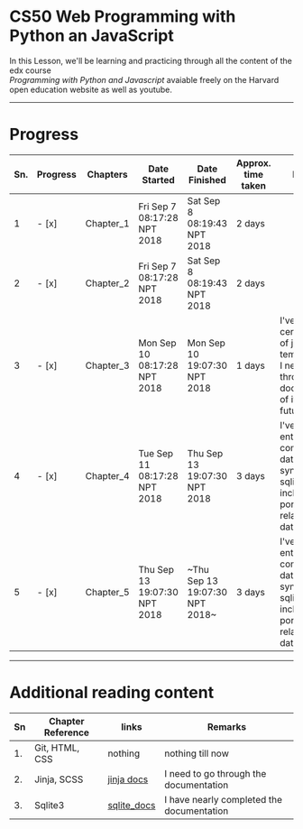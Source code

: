 # CS50 Web Programming with Python an JavaScript  

In this Lesson, we'll be learning and practicing through all the content of the edx course  
*Programming with Python and Javascript* avaiable freely on the Harvard open education website as well as youtube. 
___  

# Progress  
|Sn. | Progress | Chapters  | Date Started                 | Date Finished              | Approx. time taken | Remarks |
|----|----------|-----------|------------------------------|----------------------------|--------------------|---------|
| 1  |- [x]     | Chapter_1 |Fri Sep  7 08:17:28 NPT 2018  |Sat Sep  8 08:19:43 NPT 2018|2 days              |         | 
| 2  |- [x]     | Chapter_2 |Fri Sep  7 08:17:28 NPT 2018  |Sat Sep  8 08:19:43 NPT 2018|2 days              |         |
| 3  |- [x]     | Chapter_3 |Mon Sep 10 08:17:28 NPT 2018  |Mon Sep 10 19:07:30 NPT 2018|1 days              |I've left out certain portion of jinja templating but I need to go through the documentation of it in near future         |
| 4  |- [x]     | Chapter_4 |Tue Sep 11 08:17:28 NPT 2018  |Thu Sep 13 19:07:30 NPT 2018|3 days              |I've almost entirely completed the database syntax for the sqlite3 including the portion of relational database | 
| 5  |- [x]     | Chapter_5 |Thu Sep 13 19:07:30 NPT 2018  |~Thu Sep 13 19:07:30 NPT 2018~|3 days              |I've almost entirely completed the database syntax for the sqlite3 including the portion of relational database | 

___

# Additional reading content  

|Sn | Chapter Reference | links                  | Remarks                               |
|---|-------------------|------------------------|---------------------------------------|
|1. | Git, HTML, CSS    | nothing                | nothing till now                      |  
|2. | Jinja, SCSS       | [jinja docs](jinja_doc)| I need to go through the documentation|  
|3. | Sqlite3           | [sqlite_docs](sqlite_doc)| I have nearly completed the documentation|  
[jinja_doc]: https://www.google.com/url?q=http://jinja.pocoo.org/docs/2.10/&sa=U&ved=0ahUKEwiQiqCNx7DdAhULq48KHR3iAs0QFggMMAA&usg=AOvVaw0ueQKocoptbwJyOsJzGcDh
[sqlite_doc]: https://www.sqlitetutorial.com

